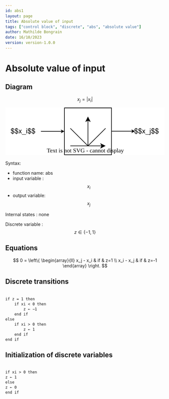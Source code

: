 ```yaml
---
id: abs1
layout: page
title: Absolute value of input
tags: ["control block", "discrete", "abs", "absolute value"]
author: Mathilde Bongrain
date: 16/10/2023
version: version-1.0.0
---
```

# Absolute value of input

## Diagram

$$  x_j = |x_i | $$

![absDiagram](absDiagram.svg)

Syntax:  

- function name: abs
- input variable : $$x_i$$
- output variable: $$x_j$$


Internal states : none

Discrete variable : $$ z \in \{-1,1\} $$

## Equations

$$
0 = \left\{
    \begin{array}{ll}
        x_j - x_i & if & z=1 \\
        x_i - x_j & if & z=-1
    \end{array}
\right.
$$

## Discrete transitions

```

if z = 1 then
    if xi < 0 then
        z ← −1
    end if
else
    if xi > 0 then
        z ← 1
    end if
end if
```

## Initialization of discrete variables

```

if xi > 0 then
z ← 1
else
z ← 0
end if
```
